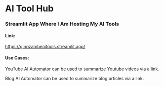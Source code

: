 # AI Tool Hub

### Streamlit App Where I Am Hosting My AI Tools

#### Link: 

https://ginozambeaitools.streamlit.app/

#### Use Cases:

YouTube AI Automator can be used to summarize Youtube videos via a link.

Blog AI Automator can be used to summarize blog articles via a link.



